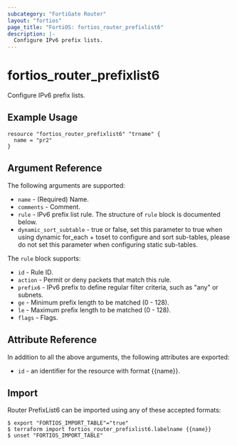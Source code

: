 ```yaml
---
subcategory: "FortiGate Router"
layout: "fortios"
page_title: "FortiOS: fortios_router_prefixlist6"
description: |-
  Configure IPv6 prefix lists.
---
```


# fortios_router_prefixlist6
Configure IPv6 prefix lists.

## Example Usage

```hcl
resource "fortios_router_prefixlist6" "trname" {
  name = "pr2"
}
```

## Argument Reference


The following arguments are supported:

* `name` - (Required) Name.
* `comments` - Comment.
* `rule` - IPv6 prefix list rule. The structure of `rule` block is documented below.
* `dynamic_sort_subtable` - true or false, set this parameter to true when using dynamic for_each + toset to configure and sort sub-tables, please do not set this parameter when configuring static sub-tables.

The `rule` block supports:

* `id` - Rule ID.
* `action` - Permit or deny packets that match this rule.
* `prefix6` - IPv6 prefix to define regular filter criteria, such as "any" or subnets.
* `ge` - Minimum prefix length to be matched (0 - 128).
* `le` - Maximum prefix length to be matched (0 - 128).
* `flags` - Flags.


## Attribute Reference

In addition to all the above arguments, the following attributes are exported:
* `id` - an identifier for the resource with format {{name}}.

## Import

Router PrefixList6 can be imported using any of these accepted formats:
```
$ export "FORTIOS_IMPORT_TABLE"="true"
$ terraform import fortios_router_prefixlist6.labelname {{name}}
$ unset "FORTIOS_IMPORT_TABLE"
```
